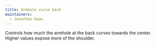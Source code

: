 ```yaml
---
title: Armhole curve back
maintainers:
  - Jonathan Haas
---
```


Controls how much the armhole at the back curves towards the center. Higher values expose more of the shoulder.
